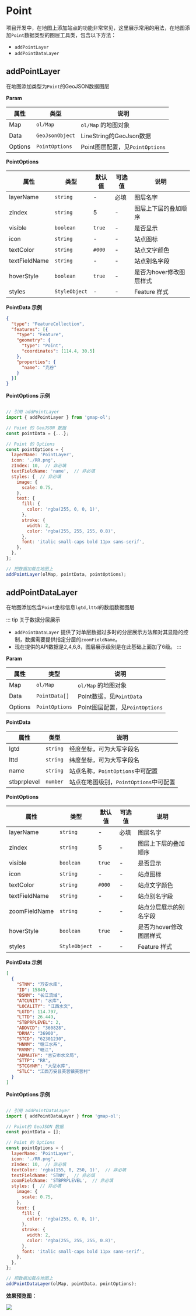 # Point

项目开发中，在地图上添加站点的功能非常常见，这里展示常用的用法，在地图添加`Point`数据类型的图层工具类，包含以下方法：
- `addPointLayer`
- `addPointDataLayer`

## addPointLayer
在地图添加类型为`Point`的GeoJSON数据图层

**Param**

| 属性    | 类型            | 说明                            |
| ------- | --------------- | ------------------------------ |
| Map     | `ol/Map`        | `ol/Map` 的地图对象             |
| Data    | `GeoJsonObject` | LineString的GeoJson数据         |
| Options | `PointOptions`  | Point图层配置，见`PointOptions`  |


**PointOptions**

| 属性           | 类型           | 默认值 | 可选值  | 说明                 |
| -------------- | ----------    | ------ | ------ | -------------------- |
| layerName      | `string`      | -      | 必填   | 图层名字              |
| zIndex         | `string`      | 5      | -      | 图层上下层的叠加顺序   |
| visible        | `boolean`     | `true` | -      | 是否显示              |
| icon           | `string`      | -      | -      | 站点图标              |
| textColor      | `string`      | `#000` | -      | 站点文字颜色          |
| textFieldName  | `string`      | -      | -      | 站点别名字段          |
| hoverStyle     | `boolean`     | `true` | -      | 是否为hover修改图层样式 |
| styles         | `StyleObject` | -      | -      | Feature 样式         |

**PointData 示例**

```json
{
  "type": "FeatureCollection",
  "features": [{
    "type": "Feature",
    "geometry": {
      "type": "Point",
      "coordinates": [114.4, 30.5]
    },
    "properties": {
      "name": "光谷"
    }
  }]
}
```

**PointOptions 示例**

```javascript

// 引用 addPointLayer
import { addPointLayer } from 'gmap-ol';

// Point 的 GeoJSON 数据
const pointData = {...};

// Point 的 Options
const pointOptions = {
  layerName: 'PointLayer',
  icon: './RR.png',
  zIndex: 10,  // 非必填
  textFieldName: 'name',  // 非必填
  styles: {  // 非必填
    image: {
      scale: 0.75,
    },
    text: {
      fill: {
        color: 'rgba(255, 0, 0, 1)',
      },
      stroke: {
        width: 2,
        color: 'rgba(255, 255, 255, 0.8)',
      },
      font: 'italic small-caps bold 11px sans-serif',
    },
  },
};

// 把数据加载在地图上
addPointLayer(olMap, pointData, pointOptions);

```


## addPointDataLayer

在地图添加包含`Point`坐标信息`lgtd,lttd`的数组数据图层

::: tip 关于数据分层展示

- `addPointDataLayer` 提供了对单层数据过多时的分层展示方法和对其显隐的控制，数据需要提供指定分层的`zoomFieldName`。
- 现在提供的API数据是2,4,6,8，图层展示级别是在此基础上面加了6级。
:::


**Param**

| 属性     | 类型           | 说明                             |
| ------- | -------------- | -------------------------------- |
| Map     | `ol/Map`       | `ol/Map` 的地图对象               |
| Data    | `PointData[]`  | Point数据，见`PointData`          |
| Options | `PointOptions` | Point图层配置，见`PointOptions`    |

**PointData**

| 属性        | 类型        | 说明                                 |
| ----------- | ---------- | ------------------------------------ |
| lgtd        | `string`   | 经度坐标，可为大写字段名               |
| lttd        | `string`   | 纬度坐标，可为大写字段名               |
| name        | `string`   | 站点名称，`PointOptions`中可配置       |
| stbprplevel | `number`   | 站点在地图级别，`PointOptions`中可配置 |

**PointOptions**

| 属性           | 类型           | 默认值 | 可选值  | 说明                   |
| -------------- | ----------    | ------ | ------ | ---------------------- |
| layerName      | `string`      | -      | 必填   | 图层名字                |
| zIndex         | `string`      | 5      | -      | 图层上下层的叠加顺序     |
| visible        | `boolean`     | `true` | -      | 是否显示                |
| icon           | `string`      | -      | -      | 站点图标                |
| textColor      | `string`      | `#000` | -      | 站点文字颜色            |
| textFieldName  | `string`      | -      | -      | 站点别名字段            |
| zoomFieldName  | `string`      | -      | -      | 站点分层展示的别名字段   |
| hoverStyle     | `boolean`     | `true` | -      | 是否为hover修改图层样式 |
| styles         | `StyleObject` | -      | -      | Feature 样式           |

**PointData 示例**
```json
[
  {
    "STNM": "万安水库",
    "ID": 15849,
    "BSNM": "长江流域",
    "ATCUNIT": "水库",
    "LOCALITY": "江西水文",
    "LGTD": 114.797,
    "LTTD": 26.449,
    "STBPRPLEVEL": 2,
    "ADDVCD": "360828",
    "DRNA": "36900",
    "STCD": "62301230",
    "HNNM": "赣江水系",
    "RVNM": "赣江",
    "ADMAUTH": "吉安市水文局",
    "STTP": "RR",
    "STCGYNM": "大型水库",
    "STLC": "江西万安县芙蓉镇芙蓉村"
  }
]
```

**PointOptions 示例**

```javascript

// 引用 addPointDataLayer
import { addPointDataLayer } from 'gmap-ol';

// Point的 GeoJSON 数据
const pointData = [];

// Point 的 Options
const pointOptions = {
  layerName: 'PointLayer',
  icon: './RR.png',
  zIndex: 10,  // 非必填
  textColor: 'rgba(155, 0, 250, 1)',  // 非必填
  textFieldName: 'STNM',  // 非必填
  zoomFieldName: 'STBPRPLEVEL',  // 非必填
  styles: {  // 非必填
    image: {
      scale: 0.75,
    },
    text: {
      fill: {
        color: 'rgba(255, 0, 0, 1)',
      },
      stroke: {
        width: 2,
        color: 'rgba(255, 255, 255, 0.8)',
      },
      font: 'italic small-caps bold 11px sans-serif',
    },
  },
};

// 把数据加载在地图上
addPointDataLayer(olMap, pointData, pointOptions);

```

**效果预览图：**

![](/images/Point.jpg)
